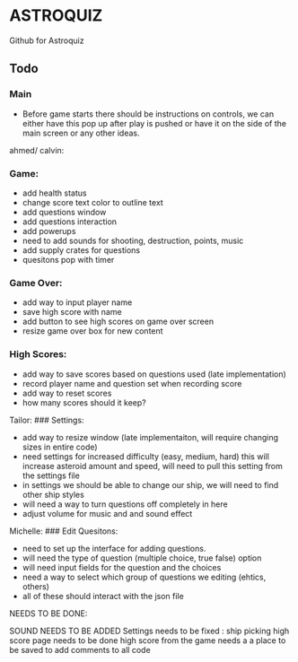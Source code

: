 # ASTROQUIZ

Github for Astroquiz

## Todo
### Main
- Before game starts there should be instructions on controls, we can either have this pop up after play is pushed or have it on the side of the main screen or any other ideas.

ahmed/ calvin:
### Game:
- add health status
- change score text color to outline text
- add questions window
- add questions interaction
- add powerups
- need to add sounds for shooting, destruction, points, music
- add supply crates for questions
- quesitons pop with timer 

### Game Over:
- add way to input player name
- save high score with name
- add button to see high scores on game over screen
- resize game over box for new content

### High Scores:
- add way to save scores based on questions used (late implementation)
- record player name and question set when recording score
- add way to reset scores
- how many scores should it keep?

Tailor: ### Settings:
- add way to resize window (late implementaiton, will require changing sizes in entire code)
- need settings for increased difficulty (easy, medium, hard) this will increase asteroid amount and speed, will need to pull this setting from the settings file
- in settings we should be able to change our ship, we will need to find other ship styles
- will need a way to turn questions off completely in here
- adjust volume for music and and sound effect

Michelle: ### Edit Quesitons:
- need to set up the interface for adding questions.
- will need the type of question (multiple choice, true false) option
- will need input fields for the question and the choices
- need a way to select which group of questions we editing (ehtics, others)
- all of these should interact with the json file

NEEDS TO BE DONE:

SOUND NEEDS TO BE ADDED
Settings needs to be fixed : ship picking
high score page needs to be done
high score from the game needs a a place to be saved to
add comments to all code 